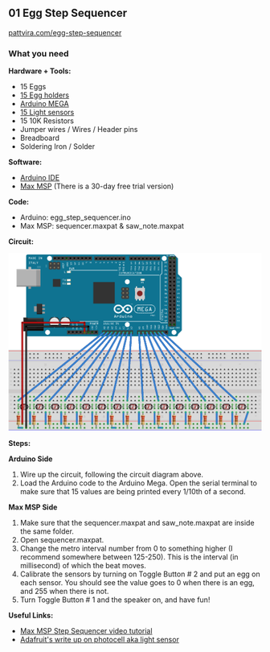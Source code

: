 ## 01 Egg Step Sequencer
[pattvira.com/egg-step-sequencer](http://pattvira.com/egg-step-sequencer)

### What you need

**Hardware + Tools:**

- 15 Eggs 
- [15 Egg holders](http://www.ikea.com/us/en/catalog/products/00190689/) 
- [Arduino MEGA](https://www.arduino.cc/en/Main/ArduinoBoardMega2560)
- [15 Light sensors](https://www.amazon.com/SUNKEE-Sensitive-Resistor-Photoresistor-Optoresistor/dp/B00AQVYWA2)
- 15 10K Resistors
- Jumper wires / Wires / Header pins
- Breadboard
- Soldering Iron / Solder


**Software:**

- [Arduino IDE](https://www.arduino.cc/en/Main/Software)
- [Max MSP](https://cycling74.com/products/max/) (There is a 30-day free trial version)


**Code:**

- Arduino: egg_step_sequencer.ino
- Max MSP: sequencer.maxpat & saw_note.maxpat


**Circuit:**

![circuit_diagram.png](circuit_diagram.png)


**Steps:**

**Arduino Side**

1. Wire up the circuit, following the circuit diagram above.
2. Load the Arduino code to the Arduino Mega. Open the serial terminal to make sure that 15 values are being printed every 1/10th of a second.

**Max MSP Side**

1. Make sure that the sequencer.maxpat and saw_note.maxpat are inside the same folder.
2. Open sequencer.maxpat.
3. Change the metro interval number from 0 to something higher (I recommend somewhere between 125-250). This is the interval (in millisecond) of which the beat moves.
4. Calibrate the sensors by turning on Toggle Button # 2 and put an egg on each sensor. You should see the value goes to 0 when there is an egg, and 255 when there is not. 
5. Turn Toggle Button # 1 and the speaker on, and have fun!

**Useful Links:** 

- [Max MSP Step Sequencer video tutorial](https://www.youtube.com/watch?v=hYc2a1ONTck)
- [Adafruit's write up on photocell aka light sensor](https://learn.adafruit.com/photocells/using-a-photocell)


